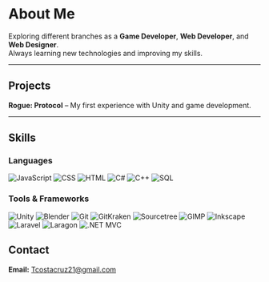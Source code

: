 # About Me
 Exploring different branches as a **Game Developer**, **Web Developer**, and **Web Designer**.  
 Always learning new technologies and improving my skills.  

---

## Projects
 **Rogue: Protocol** – My first experience with Unity and game development.  

---

## Skills

### Languages
![JavaScript](https://img.shields.io/badge/Code-JavaScript-F7DF1E?style=flat&logo=javascript&logoColor=black)
![CSS](https://img.shields.io/badge/Code-CSS-1572B6?style=flat&logo=css3&logoColor=white)
![HTML](https://img.shields.io/badge/Code-HTML-E34F26?style=flat&logo=html5&logoColor=white)
![C#](https://img.shields.io/badge/Code-C%23-239120?style=flat&logo=c-sharp&logoColor=white)
![C++](https://img.shields.io/badge/Code-C++-00599C?style=flat&logo=cplusplus&logoColor=white)
![SQL](https://img.shields.io/badge/Code-SQL-003B57?style=flat)

### Tools & Frameworks
![Unity](https://img.shields.io/badge/Engine-Unity-000000?style=flat&logo=unity&logoColor=white)
![Blender](https://img.shields.io/badge/3D-Blender-F5792A?style=flat&logo=blender&logoColor=white)
![Git](https://img.shields.io/badge/VersionControl-Git-F05032?style=flat&logo=git&logoColor=white)
![GitKraken](https://img.shields.io/badge/Git-GitKraken-179287?style=flat&logo=gitkraken&logoColor=white)
![Sourcetree](https://img.shields.io/badge/Git-Sourcetree-0052CC?style=flat&logo=sourcetree&logoColor=white)
![GIMP](https://img.shields.io/badge/Graphics-GIMP-5C5543?style=flat&logo=gimp&logoColor=white)
![Inkscape](https://img.shields.io/badge/Vector-Inkscape-000000?style=flat&logo=inkscape&logoColor=white)  
![Laravel](https://img.shields.io/badge/Framework-Laravel-FF2D20?style=flat&logo=laravel&logoColor=white)
![Laragon](https://img.shields.io/badge/DevTool-Laragon-0E83CD?style=flat)
![.NET MVC](https://img.shields.io/badge/Framework-.NET%20MVC-512BD4?style=flat&logo=dotnet&logoColor=white)

## Contact
**Email:** Tcostacruz21@gmail.com  
